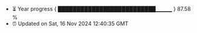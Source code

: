 - ⏳ Year progress { ██████████████████████████▁▁▁▁ } 87.58 %
- ⏰ Updated on Sat, 16 Nov 2024 12:40:35 GMT

